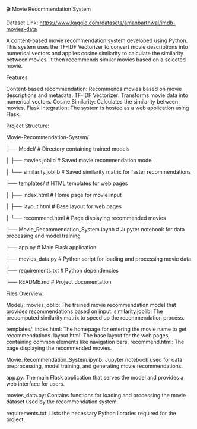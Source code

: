 🎬 Movie Recommendation System

Dataset Link: https://www.kaggle.com/datasets/amanbarthwal/imdb-movies-data

A content-based movie recommendation system developed using Python. 
This system uses the TF-IDF Vectorizer to convert movie descriptions into numerical vectors and applies cosine similarity to calculate the similarity between movies. 
It then recommends similar movies based on a selected movie.

Features:

Content-based recommendation: Recommends movies based on movie descriptions and metadata.
TF-IDF Vectorizer: Transforms movie data into numerical vectors.
Cosine Similarity: Calculates the similarity between movies.
Flask Integration: The system is hosted as a web application using Flask.

Project Structure:

Movie-Recommendation-System/

├── Model/                                 # Directory containing trained models

│   ├── movies.joblib                     # Saved movie recommendation model

│   └── similarity.joblib                 # Saved similarity matrix for faster recommendations

├── templates/                             # HTML templates for web pages

│   ├── index.html                        # Home page for movie input

│   ├── layout.html                       # Base layout for web pages

│   └── recommend.html                    # Page displaying recommended movies

├── Movie_Recommendation_System.ipynb      # Jupyter notebook for data processing and model training

├── app.py                                 # Main Flask application

├── movies_data.py                         # Python script for loading and processing movie data

├── requirements.txt                      # Python dependencies

└── README.md                             # Project documentation

Files Overview:

Model/:
movies.joblib: The trained movie recommendation model that provides recommendations based on input.
similarity.joblib: The precomputed similarity matrix to speed up the recommendation process.

templates/:
index.html: The homepage for entering the movie name to get recommendations.
layout.html: The base layout for the web pages, containing common elements like navigation bars.
recommend.html: The page displaying the recommended movies.

Movie_Recommendation_System.ipynb: Jupyter notebook used for data preprocessing, model training, and generating movie recommendations.

app.py: The main Flask application that serves the model and provides a web interface for users.

movies_data.py: Contains functions for loading and processing the movie dataset used by the recommendation system.

requirements.txt: Lists the necessary Python libraries required for the project.

